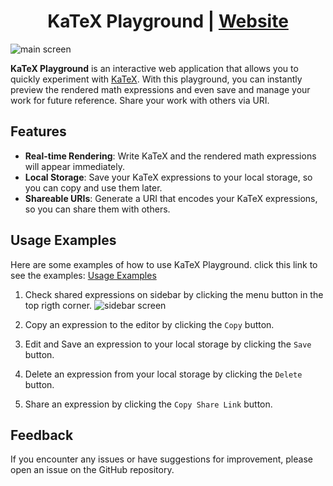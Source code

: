 <h1 align="center">KaTeX
 Playground | <a href="http://thecloer.github.io/katex-playground/">Website</a></h1>

![main screen](https://github.com/thecloer/katex-playground/assets/83699438/5d62a086-6aaa-438a-99c1-ad093fbf8890 'main screen')

**KaTeX Playground** is an interactive web application that allows you to quickly experiment with [KaTeX](https://katex.org/). With this playground, you can instantly preview the rendered math expressions and even save and manage your work for future reference. Share your work with others via URI.

## Features

- **Real-time Rendering**: Write KaTeX and the rendered math expressions will appear immediately.
- **Local Storage**: Save your KaTeX expressions to your local storage, so you can copy and use them later.
- **Shareable URIs**: Generate a URI that encodes your KaTeX expressions, so you can share them with others.

## Usage Examples

Here are some examples of how to use KaTeX Playground.
click this link to see the examples: [Usage Examples](https://thecloer.github.io/katex-playground/?data=%255B%257B%2522id%2522%253A%25223eedb322-a5f0-4b86-86e7-aa17803899b9%2522%252C%2522data%2522%253A%2522%2524%2524%255C%255Cbegin%257Bequation%257D%255Cn%255C%255Cbegin%257Bsplit%257D%2520%2520%2520a%2520%2526%253Db%252Bc%255C%255C%255C%255C%255Cn%2520%2520%2520%2520%2520%2520%2526%253De%252Bf%255Cn%255C%255Cend%257Bsplit%257D%255Cn%255C%255Cend%257Bequation%257D%2524%2524%2522%257D%252C%257B%2522id%2522%253A%25226e5f19e0-3654-434e-8df6-4491375576f7%2522%252C%2522data%2522%253A%2522%2524%2524%255C%255Ccfrac%257Ba%257D%257B1%2520%252B%2520%255C%255Ccfrac%257B1%257D%257Bb%257D%257D%2524%2524%2522%257D%252C%257B%2522id%2522%253A%25223bf60514-380f-44a2-8bb2-a44f778e66cf%2522%252C%2522data%2522%253A%2522%2524%2524%255C%255Csum_%257B%255C%255Cmathclap%257B1%255C%255Cle%2520i%255C%255Cle%2520j%255C%255Cle%2520n%257D%257D%2520x_%257Bij%257D%2524%2524%2522%257D%252C%257B%2522id%2522%253A%2522180c3735-d0a2-4d42-8c92-ff27b60c61f8%2522%252C%2522data%2522%253A%2522%2524%2524%255C%255Cbegin%257Balignat%257D%257B2%257D%255Cn%2520%2520%252010%2526x%252B%25263%2526y%253D2%255C%255C%255C%255C%255Cn%2520%2520%25203%2526x%252B%252613%2526y%253D4%255Cn%255C%255Cend%257Balignat%257D%255Cn%2524%2524%2522%257D%252C%257B%2522id%2522%253A%2522ecc7adad-97ab-4a56-96d9-c384a0738c4b%2522%252C%2522data%2522%253A%2522%2524%255C%255Cdef%255C%255Carraystretch%257B1.5%257D%255Cn%2520%2520%2520%255C%255Cbegin%257Barray%257D%257Bc%253Ac%253Ac%257D%255Cn%2520%2520%2520a%2520%2526%2520b%2520%2526%2520c%2520%255C%255C%255C%255C%2520%255C%255Chline%255Cn%2520%2520%2520d%2520%2526%2520e%2520%2526%2520f%2520%255C%255C%255C%255C%255Cn%2520%2520%2520%255C%255Chdashline%255Cn%2520%2520%2520g%2520%2526%2520h%2520%2526%2520i%255Cn%255C%255Cend%257Barray%257D%255Cn%2524%2522%257D%255D)

1. Check shared expressions on sidebar by clicking the menu button in the top rigth corner.
   ![sidebar screen](https://github.com/thecloer/katex-playground/assets/83699438/8aaebbb3-74e7-44f0-8ac4-b8ea9cbe363e 'sidebar screen')

2. Copy an expression to the editor by clicking the `Copy` button.

3. Edit and Save an expression to your local storage by clicking the `Save` button.

4. Delete an expression from your local storage by clicking the `Delete` button.

5. Share an expression by clicking the `Copy Share Link` button.

## Feedback

If you encounter any issues or have suggestions for improvement, please open an issue on the GitHub repository.
